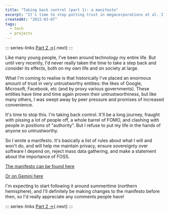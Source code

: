 ```yaml
---
title: "Taking back control (part 1): a manifesto"
excerpt: "It's time to stop putting trust in megacorporations et al. I'm taking back control."
createdAt: "2022-03-07"
tags:
  - tech
  - projects
---
```


::: series-links
[Part 2 →](/blog/0004-taking-back-control-2/){.next}
:::

Like many young people, I've been around technology my entire life. But until
very recently, I'd never really taken the time to take a step back and consider
its effects, both on my own life and on society at large.

What I'm coming to realise is that historically I've placed an enormous amount
of trust in very untrustworthy entities: the likes of Google, Microsoft,
Facebook, etc (and by proxy various governments). These entities have time and
time again proven their untrustworthiness, but like many others, I was swept
away by peer pressure and promises of increased convenience.

It's time to stop this. I'm taking back control. It'll be a long journey,
fraught with pissing a lot of people off, a whole barrel of FOMO, and clashing
with people in positions of "authority". But I refuse to put my life in the
hands of anyone so untrustworthy.

So I wrote a manifesto. It's basically a list of rules about what I will and
won't do, and will help me maintain privacy, ensure sovereignty over software I
depend on, reject mass data gathering, and make a statement about the
importance of FOSS.

[The manifesto can be found here](https://ellie.clifford.lol/documents/technology-usage-manifesto.html)

[Or on Gemini here](gemini://ellie.clifford.lol/technology-usage-manifesto.gmi)

I'm expecting to start following it around summertime (northern hemisphere),
and I'll definitely be making changes to the manifesto before then, so I'd
really appreciate any comments people have!

::: series-links
[Part 2 →](/blog/0004-taking-back-control-2/){.next}
:::
